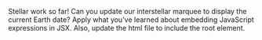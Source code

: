 Stellar work so far! Can you update our interstellar marquee to display the current Earth date? Apply what you've learned about embedding JavaScript expressions in JSX. Also, update the html file to include the root element.

